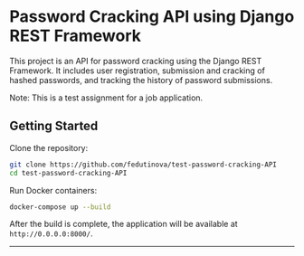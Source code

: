 # Password Cracking API using Django REST Framework

This project is an API for password cracking using the Django REST Framework. It includes user registration, submission and cracking of hashed passwords, and tracking the history of password submissions.

Note: This is a test assignment for a job application.

## Getting Started

Clone the repository:

```bash
git clone https://github.com/fedutinova/test-password-cracking-API
cd test-password-cracking-API
```

Run Docker containers:

```bash
docker-compose up --build
```

After the build is complete, the application will be available at `http://0.0.0.0:8000/`.

---
